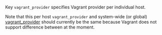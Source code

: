 
Key `vagrant_provider` specifies Vagrant provider per individual host.

Note that this per host `vagrant_provider` and system-wide (or global) [vagrant_provider][1]
should currently be the same because Vagrant does not support difference
between at the moment.

[1]: docs/pillars/common/system_features/vagrant_configuration/vagrant_provider/readme.md


